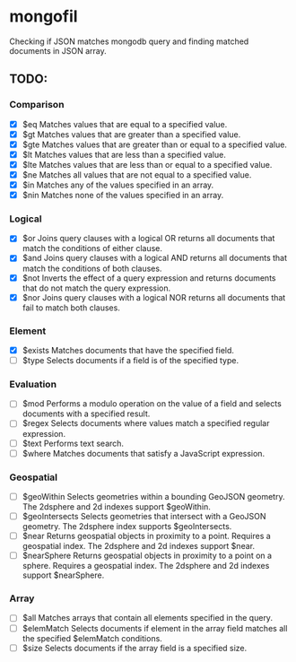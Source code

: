 # mongofil
Checking if JSON matches mongodb query and finding matched documents in JSON array.


## TODO:
### Comparison
- [x] $eq	    Matches values that are equal to a specified value.
- [x] $gt	    Matches values that are greater than a specified value.
- [x] $gte	Matches values that are greater than or equal to a specified value.
- [x] $lt	    Matches values that are less than a specified value.
- [x] $lte	Matches values that are less than or equal to a specified value.
- [x] $ne	    Matches all values that are not equal to a specified value.
- [x] $in	    Matches any of the values specified in an array.
- [x] $nin	Matches none of the values specified in an array.

### Logical
- [x] $or	Joins query clauses with a logical OR returns all documents that match the conditions of either clause.
- [x] $and	Joins query clauses with a logical AND returns all documents that match the conditions of both clauses.
- [x] $not	Inverts the effect of a query expression and returns documents that do not match the query expression.
- [x] $nor	Joins query clauses with a logical NOR returns all documents that fail to match both clauses.

### Element
- [x] $exists	Matches documents that have the specified field.
- [ ] $type	    Selects documents if a field is of the specified type.

### Evaluation
- [ ] $mod	Performs a modulo operation on the value of a field and selects documents with a specified result.
- [ ] $regex	Selects documents where values match a specified regular expression.
- [ ] $text	Performs text search.
- [ ] $where	Matches documents that satisfy a JavaScript expression.

### Geospatial
- [ ] $geoWithin	Selects geometries within a bounding GeoJSON geometry. The 2dsphere and 2d indexes support $geoWithin.
- [ ] $geoIntersects	Selects geometries that intersect with a GeoJSON geometry. The 2dsphere index supports $geoIntersects.
- [ ] $near	Returns geospatial objects in proximity to a point. Requires a geospatial index. The 2dsphere and 2d indexes support $near.
- [ ] $nearSphere	Returns geospatial objects in proximity to a point on a sphere. Requires a geospatial index. The 2dsphere and 2d indexes support $nearSphere.

### Array
- [ ] $all	Matches arrays that contain all elements specified in the query.
- [ ] $elemMatch	Selects documents if element in the array field matches all the specified $elemMatch conditions.
- [ ] $size	Selects documents if the array field is a specified size.